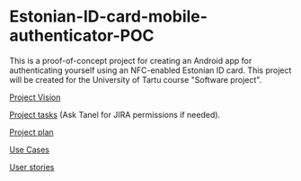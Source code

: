 # Estonian-ID-card-mobile-authenticator-POC

This is a proof-of-concept project for creating an Android app for authenticating yourself using an NFC-enabled Estonian ID card. This project will be created for the University of Tartu course "Software project".

[Project Vision](https://github.com/TanelOrumaa/Estonian-ID-card-mobile-authenticator-POC/wiki/Project-Vision)

[Project tasks](https://tvp-mobile-authentication.atlassian.net/jira/software/projects/MOB/boards/1/backlog) (Ask Tanel for JIRA permissions if needed).

[Project plan](https://github.com/TanelOrumaa/Estonian-ID-card-mobile-authenticator-POC/wiki/Project-plan)

[Use Cases](https://github.com/TanelOrumaa/Estonian-ID-card-mobile-authenticator-POC/wiki/Use-Cases)

[User stories](https://github.com/TanelOrumaa/Estonian-ID-card-mobile-authenticator-POC/wiki/User-stories)
